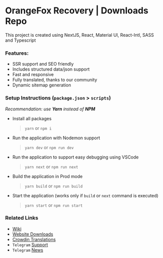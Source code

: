 # OrangeFox Recovery | Downloads Repo

This project is created using NextJS, React, Material UI, React-Intl, SASS and Typescript

### Features:

- SSR support and SEO friendly
- Includes structured data/json support
- Fast and responsive
- Fully translated, thanks to our community
- Dynamic sitemap generation

### Setup Instructions (`package.json` > `scripts`)

_Recommendation: use **Yarn** instead of **NPM**_

- Install all packages

  > `yarn` or `npm i`

- Run the application with Nodemon support

  > `yarn dev` or `npm run dev`

- Run the application to support easy debugging using VSCode

  > `yarn next` or `npm run next`

- Build the application in Prod mode

  > `yarn build` or `npm run build`

- Start the application (works only if `build` or `next` command is executed)

  > `yarn start` or `npm run start`

### Related Links

- [Wiki](https://wiki.orangefox.tech/)
- [Website Downloads](https://orangefox.download/)
- [Crowdin Translations](https://translate.orangefox.tech/downloads-website)
- `Telegram` [Support](https://t.me/OrangeFoxChat)
- `Telegram` [News](https://t.me/OrangeFoxNEWS)
